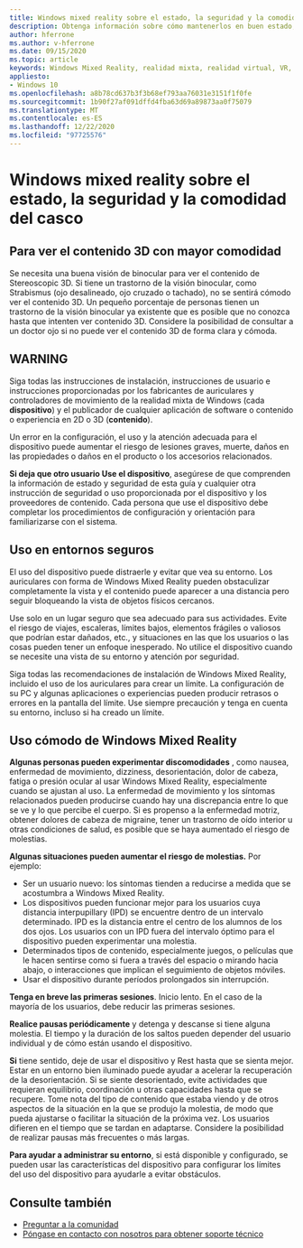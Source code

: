 ```yaml
---
title: Windows mixed reality sobre el estado, la seguridad y la comodidad del casco
description: Obtenga información sobre cómo mantenerlos en buen estado, seguros y cómodos al usar aplicaciones de Windows Mixed Reality.
author: hferrone
ms.author: v-hferrone
ms.date: 09/15/2020
ms.topic: article
keywords: Windows Mixed Reality, realidad mixta, realidad virtual, VR, MR, comentarios, centro de comentarios, errores
appliesto:
- Windows 10
ms.openlocfilehash: a8b78cd637b3f3b68ef793aa76031e3151f1f0fe
ms.sourcegitcommit: 1b90f27af091dffd4fba63d69a89873aa0f75079
ms.translationtype: MT
ms.contentlocale: es-ES
ms.lasthandoff: 12/22/2020
ms.locfileid: "97725576"
---
```

# <a name="windows-mixed-reality-immersive-headset-health-safety-and-comfort"></a>Windows mixed reality sobre el estado, la seguridad y la comodidad del casco

## <a name="to-view-3d-content-more-comfortably"></a>Para ver el contenido 3D con mayor comodidad

Se necesita una buena visión de binocular para ver el contenido de Stereoscopic 3D. Si tiene un trastorno de la visión binocular, como Strabismus (ojo desalineado, ojo cruzado o tachado), no se sentirá cómodo ver el contenido 3D. Un pequeño porcentaje de personas tienen un trastorno de la visión binocular ya existente que es posible que no conozca hasta que intenten ver contenido 3D. Considere la posibilidad de consultar a un doctor ojo si no puede ver el contenido 3D de forma clara y cómoda.

## <a name="warning"></a>WARNING

Siga todas las instrucciones de instalación, instrucciones de usuario e instrucciones proporcionadas por los fabricantes de auriculares y controladores de movimiento de la realidad mixta de Windows (cada **dispositivo**) y el publicador de cualquier aplicación de software o contenido o experiencia en 2D o 3D (**contenido**).

Un error en la configuración, el uso y la atención adecuada para el dispositivo puede aumentar el riesgo de lesiones graves, muerte, daños en las propiedades o daños en el producto o los accesorios relacionados.

**Si deja que otro usuario Use el dispositivo**, asegúrese de que comprenden la información de estado y seguridad de esta guía y cualquier otra instrucción de seguridad o uso proporcionada por el dispositivo y los proveedores de contenido. Cada persona que use el dispositivo debe completar los procedimientos de configuración y orientación para familiarizarse con el sistema.

## <a name="use-in-safe-surroundings"></a>Uso en entornos seguros

El uso del dispositivo puede distraerle y evitar que vea su entorno. Los auriculares con forma de Windows Mixed Reality pueden obstaculizar completamente la vista y el contenido puede aparecer a una distancia pero seguir bloqueando la vista de objetos físicos cercanos.

Use solo en un lugar seguro que sea adecuado para sus actividades. Evite el riesgo de viajes, escaleras, límites bajos, elementos frágiles o valiosos que podrían estar dañados, etc., y situaciones en las que los usuarios o las cosas pueden tener un enfoque inesperado. No utilice el dispositivo cuando se necesite una vista de su entorno y atención por seguridad.

Siga todas las recomendaciones de instalación de Windows Mixed Reality, incluido el uso de los auriculares para crear un límite. La configuración de su PC y algunas aplicaciones o experiencias pueden producir retrasos o errores en la pantalla del límite. Use siempre precaución y tenga en cuenta su entorno, incluso si ha creado un límite.

## <a name="using-windows-mixed-reality-comfortably"></a>Uso cómodo de Windows Mixed Reality

**Algunas personas pueden experimentar discomodidades** , como nausea, enfermedad de movimiento, dizziness, desorientación, dolor de cabeza, fatiga o presión ocular al usar Windows Mixed Reality, especialmente cuando se ajustan al uso. La enfermedad de movimiento y los síntomas relacionados pueden producirse cuando hay una discrepancia entre lo que se ve y lo que percibe el cuerpo. Si es propenso a la enfermedad motriz, obtener dolores de cabeza de migraine, tener un trastorno de oído interior u otras condiciones de salud, es posible que se haya aumentado el riesgo de molestias.

**Algunas situaciones pueden aumentar el riesgo de molestias.** Por ejemplo:

* Ser un usuario nuevo: los síntomas tienden a reducirse a medida que se acostumbra a Windows Mixed Reality.
* Los dispositivos pueden funcionar mejor para los usuarios cuya distancia interpupillary (IPD) se encuentre dentro de un intervalo determinado. IPD es la distancia entre el centro de los alumnos de los dos ojos. Los usuarios con un IPD fuera del intervalo óptimo para el dispositivo pueden experimentar una molestia.
* Determinados tipos de contenido, especialmente juegos, o películas que le hacen sentirse como si fuera a través del espacio o mirando hacia abajo, o interacciones que implican el seguimiento de objetos móviles.
* Usar el dispositivo durante períodos prolongados sin interrupción.

**Tenga en breve las primeras sesiones**. Inicio lento. En el caso de la mayoría de los usuarios, debe reducir las primeras sesiones.

**Realice pausas periódicamente** y detenga y descanse si tiene alguna molestia. El tiempo y la duración de los saltos pueden depender del usuario individual y de cómo están usando el dispositivo.

**Si** tiene sentido, deje de usar el dispositivo y Rest hasta que se sienta mejor. Estar en un entorno bien iluminado puede ayudar a acelerar la recuperación de la desorientación. Si se siente desorientado, evite actividades que requieran equilibrio, coordinación u otras capacidades hasta que se recupere. Tome nota del tipo de contenido que estaba viendo y de otros aspectos de la situación en la que se produjo la molestia, de modo que pueda ajustarse o facilitar la situación de la próxima vez. Los usuarios difieren en el tiempo que se tardan en adaptarse. Considere la posibilidad de realizar pausas más frecuentes o más largas.

**Para ayudar a administrar su entorno**, si está disponible y configurado, se pueden usar las características del dispositivo para configurar los límites del uso del dispositivo para ayudarle a evitar obstáculos.


## <a name="see-also"></a>Consulte también
* [Preguntar a la comunidad](https://answers.microsoft.com)
* [Póngase en contacto con nosotros para obtener soporte técnico](https://support.microsoft.com/contactus/)
